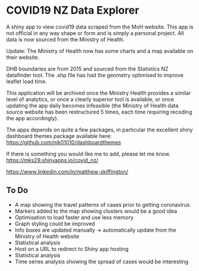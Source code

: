 # COVID19 NZ Data Explorer

A shiny app to view covid19 data scraped from the MoH website. This app is not official in any way shape or form and is simply a personal project. All data is now sourced from the Ministry of Health.

Update: The Ministry of Health now has some charts and a map available on their website.

DHB boundaries are from 2015 and sourced from the Statistics NZ datafinder tool. The .shp file has had the geometry optimised to improve leaflet load time.

This application will be archived once the Ministry Health provides a similar level of analytics, or once a clearly superior tool is available, or once updating the app daily becomes infeasible (the Ministry of Health data source website has been restructured 5 times, each time requiring recoding the app accordingly). 

The apps depends on quite a few packages, in particular the excellent shiny dashboard themes package available here:
https://github.com/nik01010/dashboardthemes

If there is something you would like me to add, please let me know. 
https://mks29.shinyapps.io/covid_nz/

https://www.linkedin.com/in/matthew-skiffington/

## To Do

* A map showing the travel patterns of cases prior to getting coronavirus
* Markers added to the map showing clusters would be a good idea
* Optimisation to load faster and use less memory 
* Graph styling could be improved
* Info boxes are updated manually -> automatically update from the Ministry of Health website
* Statistical analysis
* Host on a URL to redirect to Shiny app hosting
* Statistical analysis 
* Time series analysis showing the spread of cases would be interesting

